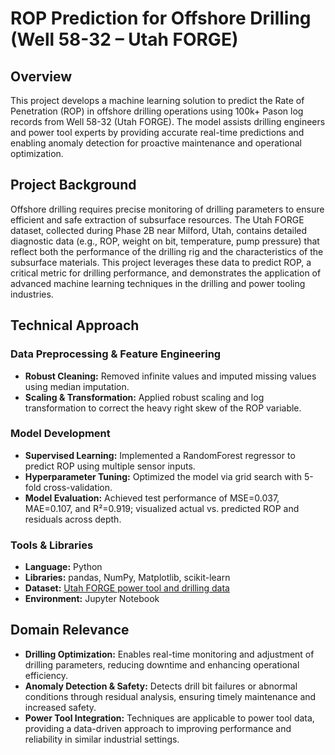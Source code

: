 # ROP Prediction for Offshore Drilling (Well 58-32 – Utah FORGE)

## Overview

This project develops a machine learning solution to predict the Rate of Penetration (ROP) in offshore drilling operations using 100k+ Pason log records from Well 58-32 (Utah FORGE). The model assists drilling engineers and power tool experts by providing accurate real-time predictions and enabling anomaly detection for proactive maintenance and operational optimization.

## Project Background

Offshore drilling requires precise monitoring of drilling parameters to ensure efficient and safe extraction of subsurface resources. The Utah FORGE dataset, collected during Phase 2B near Milford, Utah, contains detailed diagnostic data (e.g., ROP, weight on bit, temperature, pump pressure) that reflect both the performance of the drilling rig and the characteristics of the subsurface materials. This project leverages these data to predict ROP, a critical metric for drilling performance, and demonstrates the application of advanced machine learning techniques in the drilling and power tooling industries.

## Technical Approach

### Data Preprocessing & Feature Engineering
- **Robust Cleaning:** Removed infinite values and imputed missing values using median imputation.
- **Scaling & Transformation:** Applied robust scaling and log transformation to correct the heavy right skew of the ROP variable.

### Model Development
- **Supervised Learning:** Implemented a RandomForest regressor to predict ROP using multiple sensor inputs.
- **Hyperparameter Tuning:** Optimized the model via grid search with 5-fold cross-validation.
- **Model Evaluation:** Achieved test performance of MSE=0.037, MAE=0.107, and R²=0.919; visualized actual vs. predicted ROP and residuals across depth.

### Tools & Libraries
- **Language:** Python
- **Libraries:** pandas, NumPy, Matplotlib, scikit-learn
- **Dataset:** [Utah FORGE power tool and drilling data](https://gdr.openei.org/submissions/1113)
- **Environment:** Jupyter Notebook

## Domain Relevance

- **Drilling Optimization:** Enables real-time monitoring and adjustment of drilling parameters, reducing downtime and enhancing operational efficiency.
- **Anomaly Detection & Safety:** Detects drill bit failures or abnormal conditions through residual analysis, ensuring timely maintenance and increased safety.
- **Power Tool Integration:** Techniques are applicable to power tool data, providing a data-driven approach to improving performance and reliability in similar industrial settings.

